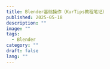 ```yaml
---
title: Blender基础操作（KurTips教程笔记）
published: 2025-05-18
description: ""
image: ""
tags:
  - Blender
category: ""
draft: false
lang: ""
---
```


